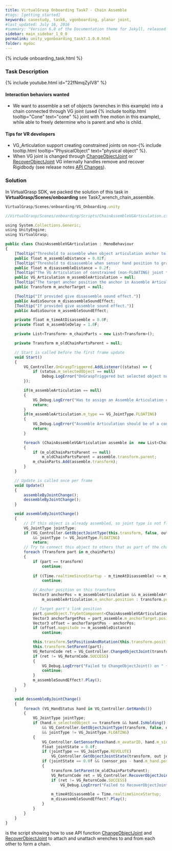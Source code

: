 ```yaml
---
title: VirtualGrasp Onboarding Task7 - Chain Assemble 
#tags: [getting_started]
keywords: casestudy, task6, vgonboarding, planar joint,
#last_updated: July 16, 2016
#summary: "Version 6.0 of the Documentation theme for Jekyll, released July 4, 2016, implements relative links so you can view the files offline or on any server without configuring urls and baseurls. Additionally, you can store pages in subdirectories. Templates for alerts and images are available."
sidebar: main_sidebar_1_0_0
permalink: unity_vgonboarding_task7.1.0.0.html
folder: mydoc
---
```


{% include onboarding_task.html %}

### Task Description

<!--{% include youtube.html id="_DcS9Tcfoj8" %}-->

{% include youtube.html id="22fNmqZyIV8" %}

#### Interaction behaviors wanted

* We want to assemble a set of objects (wrenches in this example) into a chain connected through VG joint (used {% include tooltip.html tooltip="Cone" text="cone" %} joint with free motion in this example), while able to freely determine who is parent and who is child. 

#### Tips for VR developers

* VG_Articulation support creating constrained joints on non-{% include tooltip.html tooltip="PhysicalObject" text="physical object" %}.
* When VG joint is changed through [ChangeObjectJoint](virtualgrasp_unityapi.1.0.0.html#changeobjectjoint) or [RecoverObjectJoint](virtualgrasp_unityapi.1.0.0.html#vg_controllerrecoverobjectjoint) VG internally handles remove and recover Rigidbody (see release notes [API Changes](release_notes.1.0.0.html)).

### Solution

In VirtualGrasp SDK, we packed the solution of this task in **VirtualGrasp/Scenes/onboarding** see Task7_wrench_chain_assemble. 

```js
VirtualGrasp/Scenes/onboarding/VG_Onboarding.unity
````

```js
//VirtualGrasp/Scenes/onboarding/Scripts/ChainAssembleVGArticulation.cs:

using System.Collections.Generic;
using UnityEngine;
using VirtualGrasp;

public class ChainAssembleVGArticulation : MonoBehaviour
{
    [Tooltip("Threshold to assemble when object articulation anchor to anchor target distance is smaller than this value.")]
    public float m_assembleDistance = 0.02f;
    [Tooltip("Threshold to disassemble when sensor hand position to grasped hand position is bigger than this value.")]
    public float m_disassembleDistance = 0.2f;
    [Tooltip("The VG Articulation of constrained (non-FLOATING) joint type to switch to when assemble an object.")]
    public VG_Articulation m_assembleArticulation = null;
    [Tooltip("The target anchor position the anchor in Assemble Articulation of another object should be matched to.")]
    public Transform m_anchorTarget = null;

    [Tooltip("If provided give disassemble sound effect.")]
    public AudioSource m_disassembleSoundEffect;
    [Tooltip("If provided give assemble sound effect.")]
    public AudioSource m_assembleSoundEffect;

    private float m_timeAtDisassemble = 0.0F;
    private float m_assembleDelay = 1.0F;

    private List<Transform> m_chainParts = new List<Transform>();

    private Transform m_oldChainPartsParent = null;

    // Start is called before the first frame update
    void Start()
    {
        VG_Controller.OnGraspTriggered.AddListener((status) => {
            if (status.m_selectedObject == null)
                Debug.LogError("OnGraspTriggered but selected object null!");
        });

        if(m_assembleArticulation == null)
        {
            VG_Debug.LogError("Has to assign an Assemble Articulation on " + this.transform.name);
            return;
        }
        if(m_assembleArticulation.m_type == VG_JointType.FLOATING)
        {
            VG_Debug.LogError("Assemble Articulation should be of a constrained joint type, can not be FLOATING on " + this.transform.name);
            return;
        }

        foreach (ChainAssembleVGArticulation assemble in  new List<ChainAssembleVGArticulation>(FindObjectsOfType<ChainAssembleVGArticulation>()))
        {
            if (m_oldChainPartsParent == null)
                m_oldChainPartsParent = assemble.transform.parent;
            m_chainParts.Add(assemble.transform);
        }
    }

    // Update is called once per frame
    void Update()
    {
        assembleByJointChange();
        dessembleByJointChange();
    }

    void assembleByJointChange()
    {
        // If this object is already assembled, so joint type is not floating anymore then skip
        VG_JointType jointType;
        if (VG_Controller.GetObjectJointType(this.transform, false, out jointType) == VG_ReturnCode.SUCCESS
            && jointType != VG_JointType.FLOATING)
            return;
        // Try to connect this object to others that as part of the chain
        foreach (Transform part in m_chainParts)
        {
            if (part == transform)
                continue;
            
            if ((Time.realtimeSinceStartup - m_timeAtDisassemble) <= m_assembleDelay)
                continue;

            // Anchor position on this transform
            Vector3 anchorPos = m_assembleArticulation && m_assembleArticulation.m_anchor ?
                m_assembleArticulation.m_anchor.position : transform.position;

            // Target part's link position
            part.gameObject.TryGetComponent<ChainAssembleVGArticulation>(out ChainAssembleVGArticulation part_assemble);
            Vector3 anchorTargetPos = part_assemble.m_anchorTarget.position;
            Vector3 offset = anchorTargetPos - anchorPos;
            if (offset.magnitude >= m_assembleDistance)
                continue;

            this.transform.SetPositionAndRotation(this.transform.position + offset, this.transform.rotation);
            this.transform.SetParent(part);
            VG_ReturnCode ret = VG_Controller.ChangeObjectJoint(transform, m_assembleArticulation);
            if (ret != VG_ReturnCode.SUCCESS)
            {
                VG_Debug.LogError("Failed to ChangeObjectJoint() on " + transform.name + " with return code " + ret);
                continue;
            }
            m_assembleSoundEffect?.Play();
        }
    }

    void dessembleByJointChange()
    {
        foreach (VG_HandStatus hand in VG_Controller.GetHands())
        {
            VG_JointType jointType;
            if (hand.m_selectedObject == transform && hand.IsHolding()
                && VG_Controller.GetObjectJointType(transform, false, out jointType) == VG_ReturnCode.SUCCESS
                && jointType != VG_JointType.FLOATING)
            {
                VG_Controller.GetSensorPose(hand.m_avatarID, hand.m_side, out Vector3 sensor_pos, out Quaternion sensor_rot);
                float jointState = 0.0f;
                if (jointType == VG_JointType.REVOLUTE)
                    VG_Controller.GetObjectJointState(transform, out jointState);
                if (jointState == 0.0f && (sensor_pos - hand.m_hand.position).magnitude > m_disassembleDistance)
                {
                    transform.SetParent(m_oldChainPartsParent);
                    VG_ReturnCode ret = VG_Controller.RecoverObjectJoint(transform);
                    if (ret != VG_ReturnCode.SUCCESS)
                        VG_Debug.LogError("Failed to RecoverObjectJoint() on " + transform.name + " with return code " + ret);

                    m_timeAtDisassemble = Time.realtimeSinceStartup;
                    m_disassembleSoundEffect?.Play();
                }
            }
        }
    }
}

````

is the script showing how to use API function [ChangeObjectJoint](virtualgrasp_unityapi.1.0.0.html#changeobjectjoint) and [RecoverObjectJoint](virtualgrasp_unityapi.1.0.0.html#recoverobjectjoint) to attach and unattach wrenches to and from each other to form a chain. 
